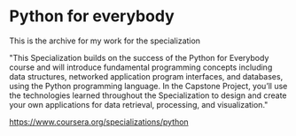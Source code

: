 # Python for everybody

This is the archive for my work for the specialization

"This Specialization builds on the success of the Python for Everybody course and will introduce fundamental programming concepts including data structures, networked application program interfaces, and databases, using the Python programming language. In the Capstone Project, you’ll use the technologies learned throughout the Specialization to design and create your own applications for data retrieval, processing, and visualization."

https://www.coursera.org/specializations/python
